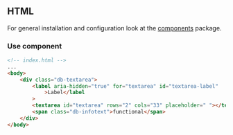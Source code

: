 ## HTML

For general installation and configuration look at the [components](https://www.npmjs.com/package/@db-ui/components) package.

### Use component

```html index.html
<!-- index.html -->
...
<body>
	<div class="db-textarea">
		<label aria-hidden="true" for="textarea" id="textarea-label"
			>Label</label
		>
		<textarea id="textarea" rows="2" cols="33" placeholder=" "></textarea>
		<span class="db-infotext">functional</span>
	</div>
</body>
```
